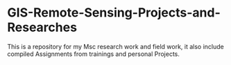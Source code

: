 # GIS-Remote-Sensing-Projects-and-Researches
This is a repository for my Msc research work and field work, it also include compiled Assignments from trainings and personal Projects.
